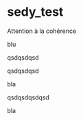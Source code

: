 # sedy_test

Attention à la cohérence

blu


qsdqsdqsd


qsdqsdqsd




bla


qsdqsdqsdqsd






bla
